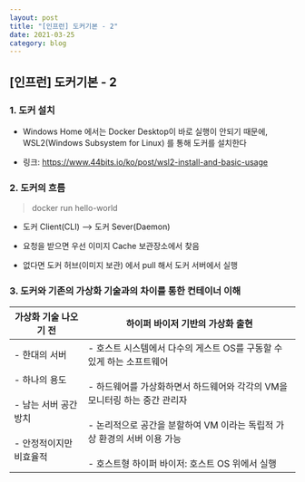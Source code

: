 ```yaml
---
layout: post
title: "[인프런] 도커기본 - 2"
date: 2021-03-25
category: blog
---
```


## [인프런] 도커기본 - 2


### 1. 도커 설치

- Windows Home 에서는 Docker Desktop이 바로 실행이 안되기 때문에, WSL2(Windows Subsystem for Linux) 를 통해 도커를 설치한다

- 링크: https://www.44bits.io/ko/post/wsl2-install-and-basic-usage

### 2. 도커의 흐름

> docker run hello-world

- 도커 Client(CLI) --> 도커 Sever(Daemon)

- 요청을 받으면 우선 이미지 Cache 보관장소에서 찾음

- 없다면 도커 허브(이미지 보관) 에서 pull 해서 도커 서버에서 실행


### 3. 도커와 기존의 가상화 기술과의 차이를 통한 컨테이너 이해

|가상화 기술 나오기 전|하이퍼 바이저 기반의 가상화 출현|
| ------------------ | ------------------- |
| - 한대의 서버<br><br>- 하나의 용도<br><br>- 남는 서버 공간 방치<br><br>- 안정적이지만 비효율적| - 호스트 시스템에서 다수의 게스트 OS를 구동할 수 있게 하는 소프트웨어<br><br>- 하드웨어를 가상화하면서 하드웨어와 각각의 VM을 모니터링 하는 중간 관리자<br><br>- 논리적으로 공간을 분할하여 VM 이라는 독립적 가상 환경의 서버 이용 가능<br><br>- 호스트형 하이퍼 바이저: 호스트 OS 위에서 실행|
 
















